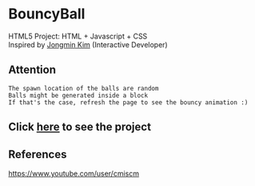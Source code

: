 # BouncyBall
   HTML5 Project: HTML + Javascript + CSS  
   Inspired by [Jongmin Kim](https://blog.cmiscm.com/) (Interactive Developer)
  
## Attention
    The spawn location of the balls are random
    Balls might be generated inside a block
    If that's the case, refresh the page to see the bouncy animation :)
    
## Click [here](https://peterrrjpg.github.io/BouncyBall) to see the project 

## References
https://www.youtube.com/user/cmiscm
